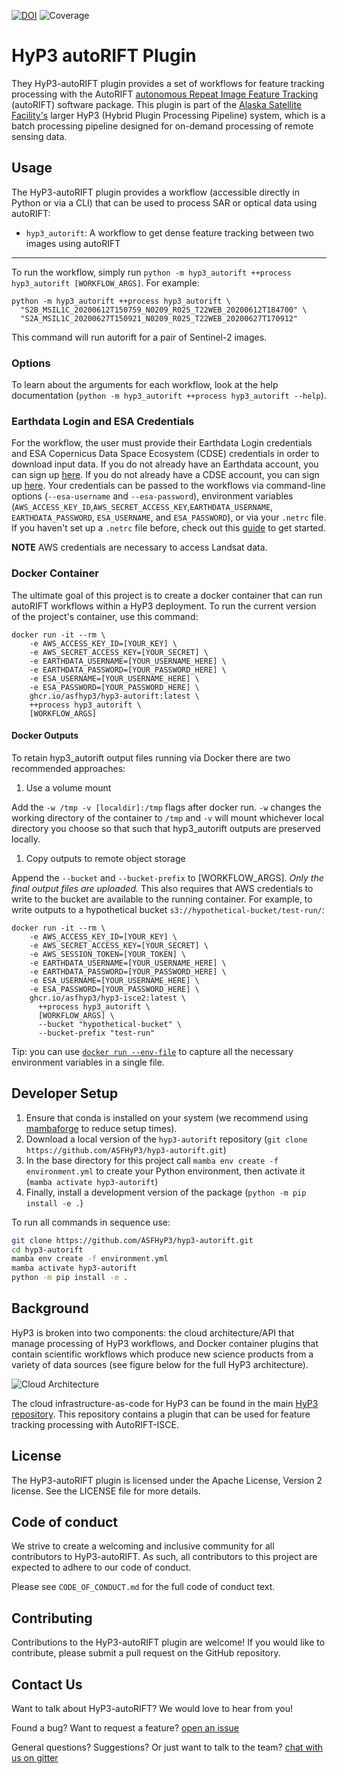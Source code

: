 
[![DOI](https://zenodo.org/badge/DOI/10.5281/zenodo.4037015.svg)](https://doi.org/10.5281/zenodo.4037015) ![Coverage](images/coverage.svg)

# HyP3 autoRIFT Plugin

They HyP3-autoRIFT plugin provides a set of workflows for feature tracking processing with the AutoRIFT [autonomous Repeat Image Feature Tracking](https://github.com/nasa-jpl/autoRIFT) (autoRIFT) software package. This plugin is part of the [Alaska Satellite Facility's](https://asf.alaska.edu) larger HyP3 (Hybrid Plugin Processing Pipeline) system, which is a batch processing pipeline designed for on-demand processing of remote sensing data.

## Usage
The HyP3-autoRIFT plugin provides a workflow (accessible directly in Python or via a CLI) that can be used to process SAR or optical data using autoRIFT:

- `hyp3_autorift`: A workflow to get dense feature tracking between two images using autoRIFT
---

To run the workflow, simply run `python -m hyp3_autorift ++process hyp3_autorift [WORKFLOW_ARGS]`. For example:

```
python -m hyp3_autorift ++process hyp3_autorift \
  "S2B_MSIL1C_20200612T150759_N0209_R025_T22WEB_20200612T184700" \
  "S2A_MSIL1C_20200627T150921_N0209_R025_T22WEB_20200627T170912"
```

This command will run autorift for a pair of Sentinel-2 images. 

### Options
To learn about the arguments for each workflow, look at the help documentation 
(`python -m hyp3_autorift ++process hyp3_autorift --help`).

### Earthdata Login and ESA Credentials

For the workflow, the user must provide their Earthdata Login credentials and ESA Copernicus Data Space Ecosystem (CDSE) credentials in order to download input data.
If you do not already have an Earthdata account, you can sign up [here](https://urs.earthdata.nasa.gov/home). 
If you do not already have a CDSE account, you can sign up [here](https://dataspace.copernicus.eu). 
Your credentials can be passed to the workflows via command-line options (`--esa-username` and  `--esa-password`), environment variables 
(`AWS_ACCESS_KEY_ID`,`AWS_SECRET_ACCESS_KEY`,`EARTHDATA_USERNAME`, `EARTHDATA_PASSWORD`, `ESA_USERNAME`, and `ESA_PASSWORD`), or via your `.netrc` file. If you haven't set up a `.netrc` file 
before, check out this [guide](https://harmony.earthdata.nasa.gov/docs#getting-started) to get started.

**NOTE** AWS credentials are necessary to access Landsat data.

### Docker Container
The ultimate goal of this project is to create a docker container that can run autoRIFT workflows within a HyP3 
deployment. To run the current version of the project's container, use this command:
```
docker run -it --rm \
    -e AWS_ACCESS_KEY_ID=[YOUR_KEY] \
    -e AWS_SECRET_ACCESS_KEY=[YOUR_SECRET] \
    -e EARTHDATA_USERNAME=[YOUR_USERNAME_HERE] \
    -e EARTHDATA_PASSWORD=[YOUR_PASSWORD_HERE] \
    -e ESA_USERNAME=[YOUR_USERNAME_HERE] \
    -e ESA_PASSWORD=[YOUR_PASSWORD_HERE] \
    ghcr.io/asfhyp3/hyp3-autorift:latest \
    ++process hyp3_autorift \
    [WORKFLOW_ARGS]
```

#### Docker Outputs

To retain hyp3_autorift output files running via Docker there are two recommended approaches:

1. Use a volume mount

Add the `-w /tmp -v [localdir]:/tmp` flags after docker run. `-w` changes the working directory of the container to `/tmp` and `-v` will mount whichever local directory you choose so that such that hyp3_autorift outputs are preserved locally.

1. Copy outputs to remote object storage

Append the `--bucket` and `--bucket-prefix` to [WORKFLOW_ARGS]. *Only the final output files are uploaded.* This also requires that AWS credentials to write to the bucket are available to the running container. For example, to write outputs to a hypothetical bucket `s3://hypothetical-bucket/test-run/`:

```
docker run -it --rm \
    -e AWS_ACCESS_KEY_ID=[YOUR_KEY] \
    -e AWS_SECRET_ACCESS_KEY=[YOUR_SECRET] \ 
    -e AWS_SESSION_TOKEN=[YOUR_TOKEN] \ 
    -e EARTHDATA_USERNAME=[YOUR_USERNAME_HERE] \
    -e EARTHDATA_PASSWORD=[YOUR_PASSWORD_HERE] \
    -e ESA_USERNAME=[YOUR_USERNAME_HERE] \
    -e ESA_PASSWORD=[YOUR_PASSWORD_HERE] \
    ghcr.io/asfhyp3/hyp3-isce2:latest \
      ++process hyp3_autorift \
      [WORKFLOW_ARGS] \
      --bucket "hypothetical-bucket" \
      --bucket-prefix "test-run"
```

Tip: you can use [`docker run --env-file`](https://docs.docker.com/reference/cli/docker/container/run/#env) to capture all the necessary environment variables in a single file.


## Developer Setup
1. Ensure that conda is installed on your system (we recommend using [mambaforge](https://github.com/conda-forge/miniforge#mambaforge) to reduce setup times).
2. Download a local version of the `hyp3-autorift` repository (`git clone https://github.com/ASFHyP3/hyp3-autorift.git`)
3. In the base directory for this project call `mamba env create -f environment.yml` to create your Python environment, then activate it (`mamba activate hyp3-autorift`)
4. Finally, install a development version of the package (`python -m pip install -e .`)

To run all commands in sequence use:
```bash
git clone https://github.com/ASFHyP3/hyp3-autorift.git
cd hyp3-autorift
mamba env create -f environment.yml
mamba activate hyp3-autorift
python -m pip install -e .
```

## Background
HyP3 is broken into two components: the cloud architecture/API that manage processing of HyP3 workflows, and Docker container plugins that contain scientific workflows which produce new science products from a variety of data sources (see figure below for the full HyP3 architecture).

![Cloud Architecture](images/arch_here.jpg)

The cloud infrastructure-as-code for HyP3 can be found in the main [HyP3 repository](https://github.com/asfhyp3/hyp3). This repository contains a plugin that can be used for feature tracking processing with AutoRIFT-ISCE.

## License
The HyP3-autoRIFT plugin is licensed under the Apache License, Version 2 license. See the LICENSE file for more details.

## Code of conduct
We strive to create a welcoming and inclusive community for all contributors to HyP3-autoRIFT. As such, all contributors to this project are expected to adhere to our code of conduct.

Please see `CODE_OF_CONDUCT.md` for the full code of conduct text.

## Contributing
Contributions to the HyP3-autoRIFT plugin are welcome! If you would like to contribute, please submit a pull request on the GitHub repository.

## Contact Us
Want to talk about HyP3-autoRIFT? We would love to hear from you!

Found a bug? Want to request a feature?
[open an issue](https://github.com/ASFHyP3/asf_tools/issues/new)

General questions? Suggestions? Or just want to talk to the team?
[chat with us on gitter](https://gitter.im/ASFHyP3/community)
